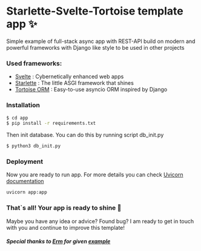 # Starlette-Svelte-Tortoise template app :sparkles:
Simple example of full-stack async app with REST-API build on modern and powerful frameworks with Django like style to be used in other projects

### Used frameworks:
- [Svelte](https://svelte.dev/) : Cybernetically enhanced web apps
- [Starlette](https://starlette.io/) : The little ASGI framework that shines
- [Tortoise ORM](https://tortoise-orm.readthedocs.io/en/latest/) : Easy-to-use asyncio ORM inspired by Django

### Installation

```sh
$ cd app
$ pip install -r requirements.txt
```
Then init database. You can do this by running script db_init.py
```sh
$ python3 db_init.py
```
### Deployment
Now you are ready to run app. For more details you can check [Uvicorn documentation](https://www.uvicorn.org/deployment/)
```sh
uvicorn app:app
```
### That`s all! Your app is ready to shine :star2:

Maybe you have any idea or advice? Found bug? I am ready to get in touch with you and continue to improve this template!
##### Special thanks to [Erm](https://github.com/erm) for given [example](https://github.com/erm/starlette-svelte-example)


